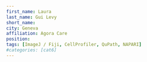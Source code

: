 ```yaml
---
first_name: Laura
last_name: Gui Levy
short_name: 
city: Geneva
affiliation: Agora Care 
position: 
tags: [ImageJ / Fiji, CellProfiler, QuPath, NAPARI]
#categories: [cat6]
---
```

